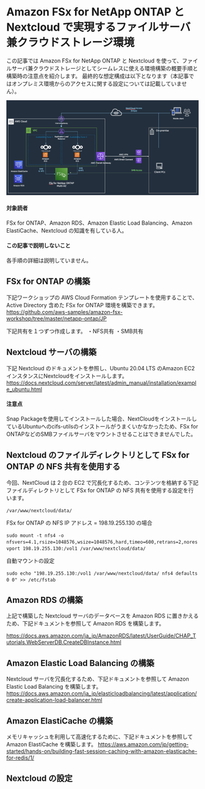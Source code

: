 # Amazon FSx for NetApp ONTAP と Nextcloud で実現するファイルサーバ兼クラウドストレージ環境

この記事では Amazon FSx for NetApp ONTAP と Nextcloud を使って、ファイルサーバ兼クラウドストレージとしてシームレスに使える環境構築の概要手順と構築時の注意点を紹介します。
最終的な想定構成は以下となります（本記事ではオンプレミス環境からのアクセスに関する設定については記載していません）。

![alt](https://github.com/takeucho/til/blob/main/images/fsx-ontap-nextcloud.png)

#### 対象読者
FSx for ONTAP、Amazon RDS、Amazon Elastic Load Balancing、Amazon ElastiCache、Nextcloud の知識を有している人。

#### この記事で説明しないこと
各手順の詳細は説明していません。

## FSx for ONTAP の構築
下記ワークショップの AWS Cloud Formation テンプレートを使用することで、Active Directory 含めた FSx for ONTAP 環境を構築できます。
https://github.com/aws-samples/amazon-fsx-workshop/tree/master/netapp-ontap/JP

下記共有を１つずつ作成します。
・NFS共有
・SMB共有

## Nextcloud サーバの構築
下記 Nextcloud のドキュメントを参照し、Ubuntu 20.04 LTS のAmazon EC2 インスタンスにNextcloudをインストールします。
https://docs.nextcloud.com/server/latest/admin_manual/installation/example_ubuntu.html

#### 注意点
Snap Packageを使用してインストールした場合、NextCloudをインストールしているUbuntuへのcifs-utilsのインストールがうまくいかなかったため、FSx for ONTAPなどのSMBファイルサーバをマウントさせることはできませんでした。

## Nextcloud のファイルディレクトリとして FSx for ONTAP の NFS 共有を使用する
今回、NextCloud は 2 台の EC2 で冗長化するため、コンテンツを格納する下記ファイルディレクトリとして FSx for ONTAP の NFS 共有を使用する設定を行います。

`/var/www/nextcloud/data/`

FSx for ONTAP の NFS IP アドレス = 198.19.255.130 の場合

`sudo mount -t nfs4 -o nfsvers=4.1,rsize=1048576,wsize=1048576,hard,timeo=600,retrans=2,noresvport 198.19.255.130:/vol1 /var/www/nextcloud/data/`

自動マウントの設定

`sudo echo "198.19.255.130:/vol1 /var/www/nextcloud/data/ nfs4 defaults 0 0" >> /etc/fstab`

## Amazon RDS の構築
上記で構築した Nextcloud サーバのデータベースを Amazon RDS に置きかえるため、下記ドキュメントを参照して Amazon RDS を構築します。

https://docs.aws.amazon.com/ja_jp/AmazonRDS/latest/UserGuide/CHAP_Tutorials.WebServerDB.CreateDBInstance.html

## Amazon Elastic Load Balancing の構築
Nextcloud サーバを冗長化するため、下記ドキュメントを参照して Amazon Elastic Load Balancing を構築します。
https://docs.aws.amazon.com/ja_jp/elasticloadbalancing/latest/application/create-application-load-balancer.html

## Amazon ElastiCache の構築
メモリキャッシュを利用して高速化するために、下記ドキュメントを参照して Amazon ElastiCache を構築します。
https://aws.amazon.com/jp/getting-started/hands-on/building-fast-session-caching-with-amazon-elasticache-for-redis/1/

## Nextcloud の設定
